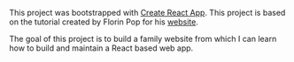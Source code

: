This project was bootstrapped with [Create React App](https://github.com/facebook/create-react-app).
This project is based on the tutorial created by Florin Pop for his [website](https://www.florin-pop.com/blog/2019/04/how-to-create-a-timeline-with-react/).

The goal of this project is to build a family website from which I can learn how to build and maintain a React based web app.
